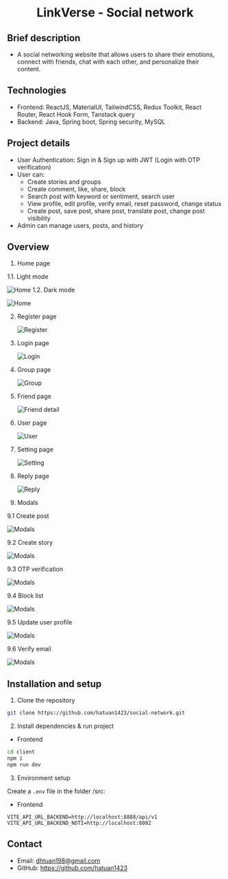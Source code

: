<h1 align="center">LinkVerse - Social network</h1>

## Brief description

- A social networking website that allows users to share their emotions, connect with friends, chat with each other, and personalize their content.

## Technologies

- Frontend: ReactJS, MaterialUI, TailwindCSS, Redux Toolkit, React Router, React Hook Form, Tanstack query
- Backend: Java, Spring boot, Spring security, MySQL

## Project details

- User Authentication: Sign in & Sign up with JWT (Login with OTP verification)
- User can:
  - Create stories and groups
  - Create comment, like, share, block
  - Search post with keyword or sentiment, search user
  - View profile, edit profile, verify email, reset password, change status
  - Create post, save post, share post, translate post, change post visibility
- Admin can manage users, posts, and history

## Overview

1. Home page

1.1. Light mode

![Home](https://res.cloudinary.com/duktr2ml5/image/upload/v1739555644/home_light_dgufxl.jpg)
1.2. Dark mode

![Home](https://res.cloudinary.com/duktr2ml5/image/upload/v1739555643/home_dark_pyve5o.jpg)

2. Register page

   ![Register](https://res.cloudinary.com/duktr2ml5/image/upload/v1739555644/register_t9jtt9.jpg)

3. Login page

   ![Login](https://res.cloudinary.com/duktr2ml5/image/upload/v1739555644/login_nk3gqe.jpg)

4. Group page

   ![Group](https://res.cloudinary.com/duktr2ml5/image/upload/v1739555643/group_tsffpr.jpg)

5. Friend page

   ![Friend detail](https://res.cloudinary.com/duktr2ml5/image/upload/v1739555641/friend_request_xhfl3v.jpg)

6. User page

   ![User](https://res.cloudinary.com/duktr2ml5/image/upload/v1739555652/user_profile_gsy11p.jpg)

7. Setting page

   ![Setting](https://res.cloudinary.com/duktr2ml5/image/upload/v1739555650/setting_privacy_vrtyf9.jpg)

8. Reply page

   ![Reply](https://res.cloudinary.com/duktr2ml5/image/upload/v1739555645/reply1_gtie1b.jpg)

9. Modals

9.1 Create post

![Modals](https://res.cloudinary.com/duktr2ml5/image/upload/v1739555645/create_post_n6pumg.jpg)

9.2 Create story

![Modals](https://res.cloudinary.com/duktr2ml5/image/upload/v1739555642/create_story_pvonaj.jpg)

9.3 OTP verification

![Modals](https://res.cloudinary.com/duktr2ml5/image/upload/v1739555641/email_verification_nved4c.jpg)

9.4 Block list

![Modals](https://res.cloudinary.com/duktr2ml5/image/upload/v1739555641/block_list_iawaml.jpg)

9.5 Update user profile

![Modals](https://res.cloudinary.com/duktr2ml5/image/upload/v1739555651/update_user_nq5zcs.jpg)

9.6 Verify email

![Modals](https://res.cloudinary.com/duktr2ml5/image/upload/v1739555651/verify_email_ztx5kz.jpg)

## Installation and setup

1. Clone the repository

```bash
git clone https://github.com/hatuan1423/social-network.git
```

2. Install dependencies & run project

- Frontend

```bash
cd client
npm i
npm run dev
```

3. Environment setup

Create a `.env` file in the folder /src:

- Frontend

```env
VITE_API_URL_BACKEND=http://localhost:8888/api/v1
VITE_API_URL_BACKEND_NOTI=http://localhost:8082
```

## Contact

- Email: dhtuan198@gmail.com
- GitHub: https://github.com/hatuan1423
